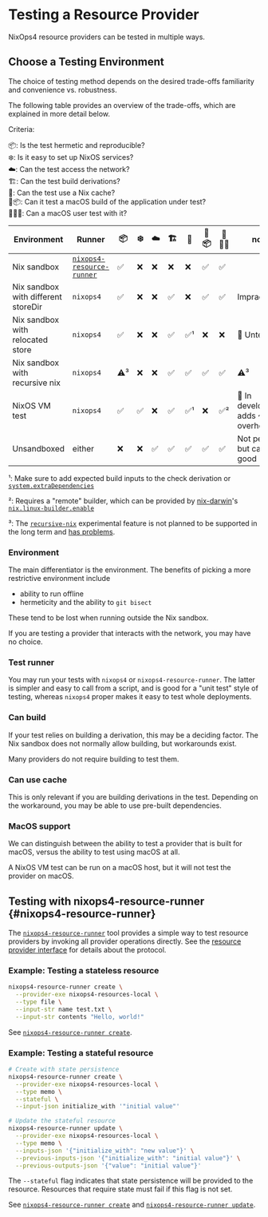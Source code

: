 # Testing a Resource Provider

NixOps4 resource providers can be tested in multiple ways.

## Choose a Testing Environment

The choice of testing method depends on the desired trade-offs familiarity and convenience vs. robustness.

The following table provides an overview of the trade-offs, which are explained in more detail below.

Criteria:

📦: Is the test hermetic and reproducible? <br/>
❄️: Is it easy to set up NixOS services? <br/>
☁️: Can the test access the network? <br/>
🏗️: Can the test build derivations? <br/>
🚚: Can the test use a Nix cache? <br/>
🍏📦: Can it test a macOS build of the application under test? <br/>
🍏🧑‍💻: Can a macOS user test with it?


<!-- | Environment | Test runner | Hermetic | Network access | Can build | Can use cache | Tests macOS build | Runs on macOS | Status / notes | -->
| Environment                         | Runner                 | 📦 | ❄️  | ☁️  | 🏗️ | 🚚 | 🍏📦 | 🍏🧑‍💻 | notes |
| --- | --- | --- | --- | --- | --- | --- | --- | --- | --- |
| Nix sandbox                         | [`nixops4-resource-runner`](#nixops4-resource-runner) | ✅ | ❌ | ❌ | ❌ | ❌  | ✅ | ✅  | |
| Nix sandbox with different storeDir | `nixops4`                   | ✅ | ❌ | ❌ | ✅ | ❌  | ✅ | ✅  | Impractical |
| Nix sandbox with relocated store    | `nixops4`                   | ✅ | ❌ | ❌ | ✅ | ✅¹ | ❌ | ❌  | 🚧 Untested |
| Nix sandbox with recursive nix      | `nixops4`                   | ⚠️³ | ❌ | ❌ | ✅ | ✅  | ✅ | ✅  | ⚠️³ |
| NixOS VM test                       | `nixops4`                   | ✅ | ✅ | ❌ | ✅ | ✅¹ | ❌ | ✅² | 🚧 In development, adds ~10s overhead |
| Unsandboxed                         | either                      | ❌ | ❌ | ✅ | ✅ | ✅  | ✅ | ✅  | Not perfect, but can be good |

¹: Make sure to add expected build inputs to the check derivation or [`system.extraDependencies`][nixos-extraDependencies]

²: Requires a "remote" builder, which can be provided by [nix-darwin]'s [`nix.linux-builder.enable`](https://nix-darwin.github.io/nix-darwin/manual/index.html#opt-nix.linux-builder.enable)

³: The [`recursive-nix`][recursive-nix] experimental feature is not planned to be supported in the long term and [has problems](https://github.com/NixOS/nix/labels/recursive-nix).

### Environment

The main differentiator is the environment. The benefits of picking a more restrictive environment include
- ability to run offline
- hermeticity and the ability to `git bisect`

These tend to be lost when running outside the Nix sandbox.

If you are testing a provider that interacts with the network, you may have no choice.

### Test runner

You may run your tests with `nixops4` or `nixops4-resource-runner`. The latter is simpler and easy to call from a script, and is good for a "unit test" style of testing, whereas `nixops4` proper makes it easy to test whole deployments.

### Can build

If your test relies on building a derivation, this may be a deciding factor. The Nix sandbox does not normally allow building, but workarounds exist.

Many providers do not require building to test them.

### Can use cache

This is only relevant if you are building derivations in the test. Depending on the workaround, you may be able to use pre-built dependencies.

### MacOS support

We can distinguish between the ability to test a provider that is built for macOS, versus the ability to test using macOS at all.

A NixOS VM test can be run on a macOS host, but it will not test the provider on macOS.

[recursive-nix]: https://nix.dev/manual/nix/latest/development/experimental-features#xp-feature-recursive-nix
[nix-darwin]: https://github.com/nix-darwin/nix-darwin#readme
[nixos-extraDependencies]: https://search.nixos.org/options?show=system.extraDependencies&sort=relevance&query=extraDependencies
[`nixops4-resource-runner`]: ../cli/nixops4-resource-runner.md

## Testing with nixops4-resource-runner {#nixops4-resource-runner}

The [`nixops4-resource-runner`] tool provides a simple way to test resource providers by invoking all provider operations directly. See the [resource provider interface](./interface.md) for details about the protocol.

### Example: Testing a stateless resource

```bash
nixops4-resource-runner create \
  --provider-exe nixops4-resources-local \
  --type file \
  --input-str name test.txt \
  --input-str contents "Hello, world!"
```

See [`nixops4-resource-runner create`](../cli/nixops4-resource-runner.md#nixops4-resource-runner-create).

### Example: Testing a stateful resource

```bash
# Create with state persistence
nixops4-resource-runner create \
  --provider-exe nixops4-resources-local \
  --type memo \
  --stateful \
  --input-json initialize_with '"initial value"'

# Update the stateful resource
nixops4-resource-runner update \
  --provider-exe nixops4-resources-local \
  --type memo \
  --inputs-json '{"initialize_with": "new value"}' \
  --previous-inputs-json '{"initialize_with": "initial value"}' \
  --previous-outputs-json '{"value": "initial value"}'
```

The `--stateful` flag indicates that state persistence will be provided to the resource. Resources that require state must fail if this flag is not set.

See [`nixops4-resource-runner create`](../cli/nixops4-resource-runner.md#nixops4-resource-runner-create) and [`nixops4-resource-runner update`](../cli/nixops4-resource-runner.md#nixops4-resource-runner-update).
